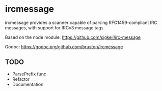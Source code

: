 ircmessage
==========

ircmessage provides a scanner capable of parsing RFC1459-compliant IRC messages, with support for IRCv3 message tags.

Based on the node module: https://github.com/sigkell/irc-message

Godoc: https://godoc.org/github.com/bruston/ircmessage

## TODO

- ParsePrefix func
- Refactor
- Documentation

